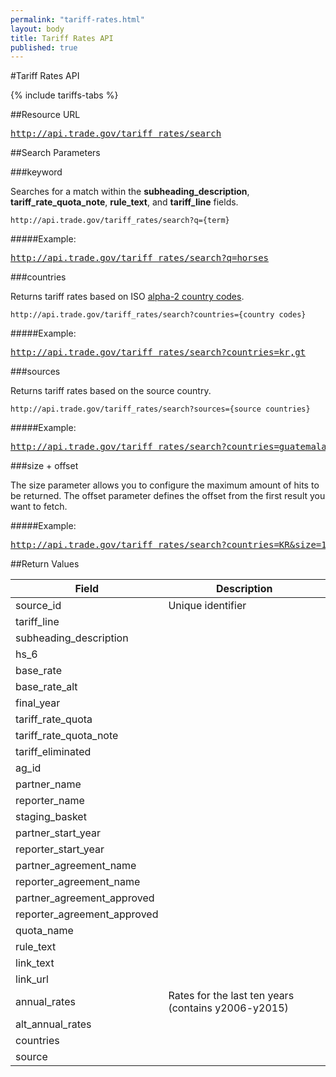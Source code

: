 ```yaml
---
permalink: "tariff-rates.html"
layout: body
title: Tariff Rates API
published: true
---
```


#Tariff Rates API

{% include tariffs-tabs %}

##Resource URL

<div><a href="http://api.trade.gov/tariff_rates/search"><pre>http://api.trade.gov/tariff_rates/search</pre></a></div>


##Search Parameters

###keyword

Searches for a match within the **subheading_description**, **tariff_rate_quota_note**, **rule_text**, and **tariff_line** fields.

    http://api.trade.gov/tariff_rates/search?q={term}

#####Example:

<div><a href="http://api.trade.gov/tariff_rates/search?q=horses"><pre>http://api.trade.gov/tariff_rates/search?q=horses</pre></a></div>

###countries

Returns tariff rates based on ISO [alpha-2 country codes](http://www.iso.org/iso/home/standards/country_codes/country_names_and_code_elements.htm).

    http://api.trade.gov/tariff_rates/search?countries={country codes}

#####Example:

<div><a href="http://api.trade.gov/tariff_rates/search?countries=kr,gt"><pre>http://api.trade.gov/tariff_rates/search?countries=kr,gt</pre></a></div>

###sources

Returns tariff rates based on the source country.

	http://api.trade.gov/tariff_rates/search?sources={source countries}

#####Example:

<div><a href="http://api.trade.gov/tariff_rates/search?sources=guatemala,australia"><pre>http://api.trade.gov/tariff_rates/search?countries=guatemala,australia</pre></a></div>

###size + offset

The size parameter allows you to configure the maximum amount of hits to be returned. The offset parameter defines the offset from the first result you want to fetch.

#####Example:

<div><a href="http://api.trade.gov/tariff_rates/search?countries=KR&size=1&offset=1"><pre>http://api.trade.gov/tariff_rates/search?countries=KR&size=1&offset=1</pre></a></div>



##Return Values

| Field                        | Description                             |
| ------------------           | --------------------------------------- |
| source_id                    | Unique identifier            |
| tariff_line         	       |  |
| subheading_description       |   |
| hs_6                         |  |
| base_rate                    |  |
| base_rate_alt                |         |
| final_year                   |       |
| tariff_rate_quota            |       |
| tariff_rate_quota_note       |       |
| tariff_eliminated            |       |
| ag_id                        |       |
| partner_name                 |       |
| reporter_name                |       |
| staging_basket               |       |
| partner_start_year           |       |
| reporter_start_year          |       |
| partner_agreement_name       |       |
| reporter_agreement_name      |       |
| partner_agreement_approved   |       |
| reporter_agreement_approved  |       |
| quota_name                   |       |
| rule_text                    |       |
| link_text                    |       |
| link_url                     |       |
| annual_rates                 | Rates for the last ten years (contains y2006-y2015)      |
| alt_annual_rates             |       |
| countries                    |       |
| source                       |       |